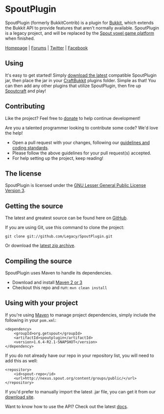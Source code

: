 SpoutPlugin
===========
SpoutPlugin (formerly BukkitContrib) is a plugin for [Bukkit](http://www.bukkit.org), which extends the Bukkit API to provide features that aren't normally available. SpoutPlugin is a legacy project, and will be replaced by the [Spout voxel game platform](https://github.com/SpoutDev/Spout) when finished. 

[Homepage] | [Forums] | [Twitter] | [Facebook]

## Using
It's easy to get started! Simply [download the latest][Download] compatible SpoutPlugin jar, then place the jar in your [CraftBukkit](http://dl.bukkit.org) plugins folder. Simple as that! You can then add any other plugins that utilize SpoutPlugin, then fire up [Spoutcraft](https://github.com/Legacy/Spoutcraft) and play!

## Contributing
Like the project? Feel free to [donate] to help continue development!

Are you a talented programmer looking to contribute some code? We'd love the help!
* Open a pull request with your changes, following our [guidelines and coding standards](http://spout.in/prguide).
* Please follow the above guidelines for your pull request(s) accepted.
* For help setting up the project, keep reading!

## The license
SpoutPlugin is licensed under the [GNU Lesser General Public License Version 3][License].

## Getting the source
The latest and greatest source can be found here on [GitHub][Source].

If you are using Git, use this command to clone the project:

    git clone git://github.com/Legacy/SpoutPlugin.git

Or download the [latest zip archive][Download Source].

## Compiling the source
SpoutPlugin uses Maven to handle its dependencies.

* Download and install [Maven 2 or 3](http://maven.apache.org/download.html)  
* Checkout this repo and run: `mvn clean install`

## Using with your project
If you're using [Maven](http://maven.apache.org/download.html) to manage project dependencies, simply include the following in your `pom.xml`:

    <dependency>
        <groupId>org.getspout</groupId>
        <artifactId>spoutplugin</artifactId>
        <version>1.6.4-R2.1-SNAPSHOT</version>
    </dependency>

If you do not already have our repo in your repository list, you will need to add this as well:

    <repository>
        <id>spout-repo</id>
        <url>http://nexus.spout.org/content/groups/public/</url>
    </repository>

If you'd prefer to manually import the latest .jar file, you can get it from our [download site][Download].

Want to know how to use the API? Check out the latest [docs][Docs].

[Homepage]: http://www.spout.org
[Forums]: http://forums.spout.org
[License]: http://www.gnu.org/licenses/lgpl.html
[Source]: https://github.com/Legacy/SpoutPlugin
[Download]: http://get.spout.org/dev/spoutplugin.jar
[Download Source]: https://github.com/Legacy/SpoutPlugin/archive/master.zip
[Docs]: https://spoutplugin.github.com
[Issues]: https://spoutdev.atlassian.net/browse/LEGACY
[Twitter]: http://spout.in/twitter
[Facebook]: http://spout.in/facebook
[Donate]: http://spout.in/donate
